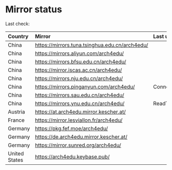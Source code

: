 <script src="./time.js"></script>
# Mirror status
Last check: <script type="text/javascript">localize(1671909256.0806413);</script>

|Country|Mirror|Last update|
|:------|:-----|:----------|
|China|https://mirrors.tuna.tsinghua.edu.cn/arch4edu/|<script type="text/javascript">localize(1671863437);</script>|
|China|https://mirrors.aliyun.com/arch4edu/|<script type="text/javascript">localize(1671777428);</script>|
|China|https://mirrors.bfsu.edu.cn/arch4edu/|<script type="text/javascript">localize(1671863437);</script>|
|China|https://mirror.iscas.ac.cn/arch4edu/|<script type="text/javascript">localize(1671863437);</script>|
|China|https://mirrors.nju.edu.cn/arch4edu/|<script type="text/javascript">localize(1671863437);</script>|
|China|https://mirrors.pinganyun.com/arch4edu/|ConnectTimeout|
|China|https://mirrors.sau.edu.cn/arch4edu/|<script type="text/javascript">localize(1671258899);</script>|
|China|https://mirrors.ynu.edu.cn/arch4edu/|ReadTimeout|
|Austria|https://at.arch4edu.mirror.kescher.at/|<script type="text/javascript">localize(1671863437);</script>|
|France|https://mirror.lesviallon.fr/arch4edu/|<script type="text/javascript">localize(1671863437);</script>|
|Germany|https://pkg.fef.moe/arch4edu/|<script type="text/javascript">localize(1671863437);</script>|
|Germany|https://de.arch4edu.mirror.kescher.at/|<script type="text/javascript">localize(1671863437);</script>|
|Germany|https://mirror.sunred.org/arch4edu/|<script type="text/javascript">localize(1671863437);</script>|
|United States|https://arch4edu.keybase.pub/|<script type="text/javascript">localize(1671863437);</script>|

<script src="./tablefilter/tablefilter.js"></script>
<script src="./table.js"></script>